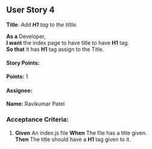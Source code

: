 ## User Story 4

**Title**: *Add __H1__ tag to the tiltle.*

**As a** Developer,  
**I want** the index page to have title to have __H1__ tag.  
**So that** It has **H1** tag assign to the Title.

#### Story Points:
**Points:** 1

#### Assignee: 

**Name:** Ravikumar Patel

### Acceptance Criteria:

1. **Given** An index.js file
   **When** The file has a title given.  
   **Then** The title should have a **H1** tag given to it.


